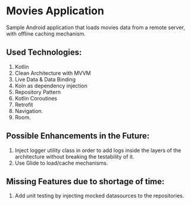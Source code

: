 # Movies Application
Sample Android application that loads movies data from a remote server, with offline caching mechanism.

## Used Technologies:
1. Kotlin
2. Clean Architecture with MVVM
3. Live Data & Data Binding
4. Koin as dependency injection
5. Repository Pattern
6. Kotlin Coroutines
7. Retrofit
8. Navigation.
9. Room.

## Possible Enhancements in the Future:
1. Inject logger utility class in order to add logs inside the layers of the architecture without breaking the testability of it.
2. Use Glide to load/cache mechanisms.

## Missing Features due to shortage of time:
1. Add unit testing by injecting mocked datasources to the repositories.

